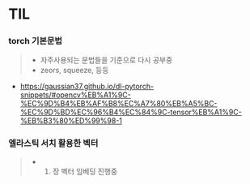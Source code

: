 # TIL

### torch 기본문법 
> - 자주사용되는 문법들을 기준으로 다시 공부중
> - zeors, squeeze, 등등
- https://gaussian37.github.io/dl-pytorch-snippets/#opencv%EB%A1%9C-%EC%9D%B4%EB%AF%B8%EC%A7%80%EB%A5%BC-%EC%9D%BD%EC%96%B4%EC%84%9C-tensor%EB%A1%9C-%EB%B3%80%ED%99%98-1
### 엘라스틱 서치 활용한 벡터
> - 1. 장 벡터 임베딩 진행중